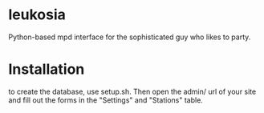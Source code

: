 leukosia
========

Python-based mpd interface for the sophisticated guy who likes to party.



Installation
============

to create the database, use setup.sh.
Then open the admin/ url of your site and fill out the forms in the "Settings" and "Stations" table.
